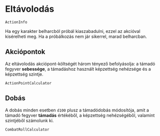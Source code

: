 # Eltávolodás

`ActionInfo`

Ha egy karakter belharcból próbál kiaszabadulni, ezzel az akcióval kisérelheti meg. Ha a próbálkozás nem jár sikerrel, marad belharcban.

## Akciópontok

Az eltávolodás akciópont-költségét három tényező befolyásolja: a támadó fegyver **sebessége**, a támadáshoz használt képzettség nehézsége és a képzettség szintje.

`ActionPointCalculator`

## Dobás

A dobás minden esetben `d100` plusz a támadódobás módosítója, amit a támadó fegyver **támadás** értékéből, a képzettség nehézségéből, valamint szintjéből számolunk ki.

`CombatRollCalculator`
